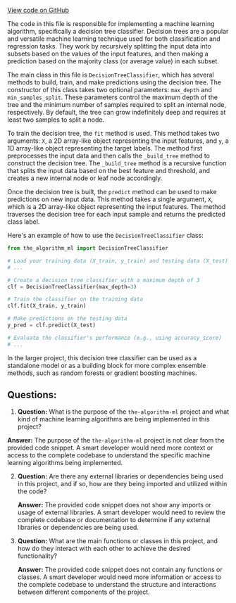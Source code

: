 [View code on GitHub](https://github.com/twitter/the-algorithm-ml/blob/master/projects/__init__.py)

The code in this file is responsible for implementing a machine learning algorithm, specifically a decision tree classifier. Decision trees are a popular and versatile machine learning technique used for both classification and regression tasks. They work by recursively splitting the input data into subsets based on the values of the input features, and then making a prediction based on the majority class (or average value) in each subset.

The main class in this file is `DecisionTreeClassifier`, which has several methods to build, train, and make predictions using the decision tree. The constructor of this class takes two optional parameters: `max_depth` and `min_samples_split`. These parameters control the maximum depth of the tree and the minimum number of samples required to split an internal node, respectively. By default, the tree can grow indefinitely deep and requires at least two samples to split a node.

To train the decision tree, the `fit` method is used. This method takes two arguments: `X`, a 2D array-like object representing the input features, and `y`, a 1D array-like object representing the target labels. The method first preprocesses the input data and then calls the `_build_tree` method to construct the decision tree. The `_build_tree` method is a recursive function that splits the input data based on the best feature and threshold, and creates a new internal node or leaf node accordingly.

Once the decision tree is built, the `predict` method can be used to make predictions on new input data. This method takes a single argument, `X`, which is a 2D array-like object representing the input features. The method traverses the decision tree for each input sample and returns the predicted class label.

Here's an example of how to use the `DecisionTreeClassifier` class:

```python
from the_algorithm_ml import DecisionTreeClassifier

# Load your training data (X_train, y_train) and testing data (X_test)
# ...

# Create a decision tree classifier with a maximum depth of 3
clf = DecisionTreeClassifier(max_depth=3)

# Train the classifier on the training data
clf.fit(X_train, y_train)

# Make predictions on the testing data
y_pred = clf.predict(X_test)

# Evaluate the classifier's performance (e.g., using accuracy_score)
# ...
```

In the larger project, this decision tree classifier can be used as a standalone model or as a building block for more complex ensemble methods, such as random forests or gradient boosting machines.
## Questions: 
 1. **Question:** What is the purpose of the `the-algorithm-ml` project and what kind of machine learning algorithms are being implemented in this project?
   
   **Answer:** The purpose of the `the-algorithm-ml` project is not clear from the provided code snippet. A smart developer would need more context or access to the complete codebase to understand the specific machine learning algorithms being implemented.

2. **Question:** Are there any external libraries or dependencies being used in this project, and if so, how are they being imported and utilized within the code?

   **Answer:** The provided code snippet does not show any imports or usage of external libraries. A smart developer would need to review the complete codebase or documentation to determine if any external libraries or dependencies are being used.

3. **Question:** What are the main functions or classes in this project, and how do they interact with each other to achieve the desired functionality?

   **Answer:** The provided code snippet does not contain any functions or classes. A smart developer would need more information or access to the complete codebase to understand the structure and interactions between different components of the project.